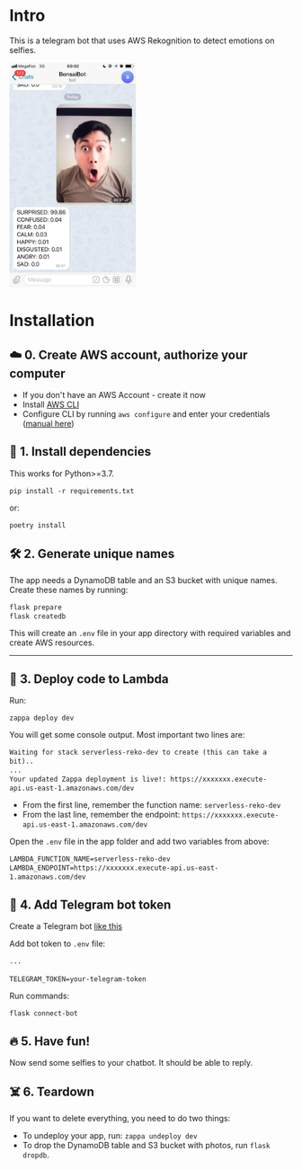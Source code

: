 # Intro

This is a telegram bot that uses AWS Rekognition to detect emotions on selfies.

<img src="tg_picture.jpg" height="400">


# Installation

## ☁️ 0. Create AWS account, authorize your computer

- If you don't have an AWS Account - create it now
- Install [AWS CLI](https://docs.aws.amazon.com/cli/latest/userguide/cli-chap-install.html)
- Configure CLI by running `aws configure` and enter your credentials ([manual here](https://docs.aws.amazon.com/cli/latest/userguide/cli-chap-configure.html#cli-quick-configuration))



## 🔌 1. Install dependencies

This works for Python>=3.7.

```
pip install -r requirements.txt
```

or:

```
poetry install
```
## 🛠️ 2. Generate unique names

The app needs a DynamoDB table and an S3 bucket with unique names.
Create these names by running:

```
flask prepare
flask createdb
```

This will create an `.env` file in your app directory with required variables and create AWS resources.

---

## 🏹 3. Deploy code to Lambda

Run:

```
zappa deploy dev
```

You will get some console output. Most important two lines are: 

```
Waiting for stack serverless-reko-dev to create (this can take a bit)..
...
Your updated Zappa deployment is live!: https://xxxxxxx.execute-api.us-east-1.amazonaws.com/dev
```

- From the first line, remember the function name: `serverless-reko-dev`
- From the last line, remember the endpoint: `https://xxxxxxx.execute-api.us-east-1.amazonaws.com/dev`

Open the `.env` file in the app folder and add two variables from above: 

```
LAMBDA_FUNCTION_NAME=serverless-reko-dev
LAMBDA_ENDPOINT=https://xxxxxxx.execute-api.us-east-1.amazonaws.com/dev
```

## 🤖 4. Add Telegram bot token

Create a Telegram bot [like this](https://core.telegram.org/bots#6-botfather)

Add bot token to `.env` file:

```
...

TELEGRAM_TOKEN=your-telegram-token
```

Run commands:
```
flask connect-bot
```

## 🔥 5. Have fun!

Now send some selfies to your chatbot. It should be able to reply.


## ☠️ 6. Teardown

If you want to delete everything, you need to do two things:

- To undeploy your app, run: `zappa undeploy dev`
- To drop the DynamoDB table and S3 bucket with photos, run `flask dropdb`.
